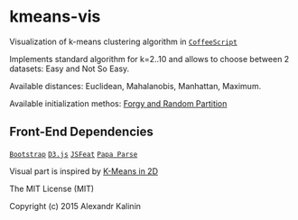 # kmeans-vis
Visualization of k-means clustering algorithm in [`CoffeeScript`](http://coffeescript.org/)
 
 Implements standard algorithm for k=2..10 and allows to choose between 2 datasets: Easy and Not So Easy.
 
 Available distances: Euclidean, Mahalanobis, Manhattan, Maximum.
 
 Available initialization methos: [Forgy and Random Partition](https://en.wikipedia.org/wiki/K-means_clustering#Initialization_methods)
 
  Front-End Dependencies
--------------
 [`Bootstrap`](http://getbootstrap.com/)
 [`D3.js`](http://d3js.org)
 [`JSFeat`](https://inspirit.github.io/jsfeat/)
 [`Papa Parse`](http://papaparse.com/)

Visual part is inspired by [K-Means in 2D](http://bl.ocks.org/jbeuckm/5731501)

The MIT License (MIT)

Copyright (c) 2015 Alexandr Kalinin
